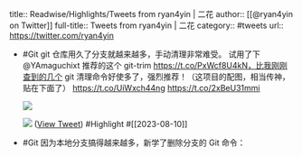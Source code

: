 title:: Readwise/Highlights/Tweets from ryan4yin | 二花
author:: [[@ryan4yin on Twitter]]
full-title:: Tweets from ryan4yin | 二花
category:: #tweets
url:: https://twitter.com/ryan4yin
- #Git git 仓库用久了分支就越来越多，手动清理非常难受。
  试用了下 @YAmaguchixt
  推荐的这个 git-trim https://t.co/PxWcf8U4kN，比我刚刚查到的几个 git 清理命令好使多了，强烈推荐！（这项目的配图，相当传神，贴在下面了） https://t.co/UiWxch44ng https://t.co/2xBeU31mmi
  
  ![](https://pbs.twimg.com/media/F3Ed9LKacAAEclr.png)
  
  ![](https://pbs.twimg.com/media/F3EeCJZbQAEeLyo.png) ([View Tweet](https://twitter.com/ryan4yin/status/1689164373296865280)) #Highlight #[[2023-08-10]]
- #Git 因为本地分支搞得越来越多，新学了删除分支的 Git 命令：